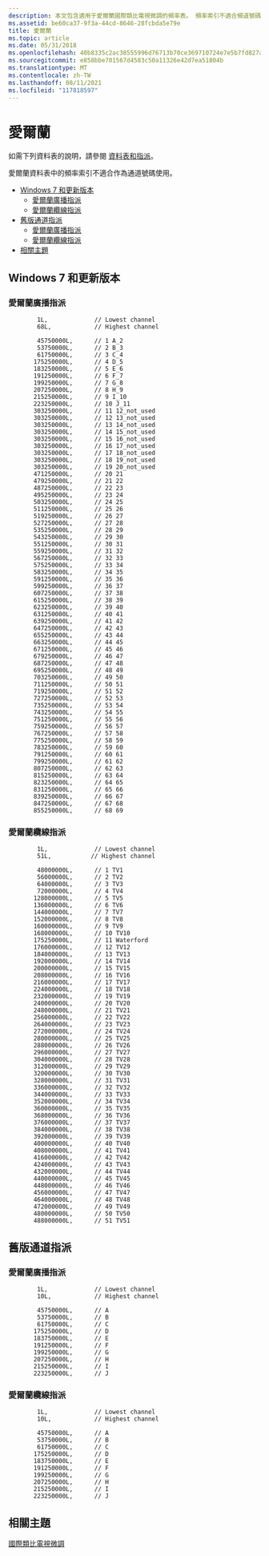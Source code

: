 ```yaml
---
description: 本文包含適用于愛爾蘭國際類比電視微調的頻率表。 頻率索引不適合頻道號碼。
ms.assetid: be60ca37-9f3a-44cd-8646-28fcbda5e79e
title: 愛爾蘭
ms.topic: article
ms.date: 05/31/2018
ms.openlocfilehash: 40b8335c2ac38555996d76713b70ce369710724e7e5b7fd827a0769abf0ddedb
ms.sourcegitcommit: e858bbe701567d4583c50a11326e42d7ea51804b
ms.translationtype: MT
ms.contentlocale: zh-TW
ms.lasthandoff: 08/11/2021
ms.locfileid: "117818597"
---
```

# <a name="ireland"></a>愛爾蘭

如需下列資料表的說明，請參閱 [資料表和指派](tables-and-assignments.md)。

愛爾蘭資料表中的頻率索引不適合作為通道號碼使用。

-   [Windows 7 和更新版本](#windows-7-and-later)
    -   [愛爾蘭廣播指派](#ireland-broadcast-assignments)
    -   [愛爾蘭纜線指派](#ireland-cable-assignments)
-   [舊版通道指派](#earlier-channel-assignments)
    -   [愛爾蘭廣播指派](#ireland-broadcast-assignments)
    -   [愛爾蘭纜線指派](#ireland-cable-assignments)
-   [相關主題](#related-topics)

## <a name="windows-7-and-later"></a>Windows 7 和更新版本

### <a name="ireland-broadcast-assignments"></a>愛爾蘭廣播指派

``` syntax
        1L,             // Lowest channel
        68L,            // Highest channel

        45750000L,      // 1 A_2
        53750000L,      // 2 B_3
        61750000L,      // 3 C_4
       175250000L,      // 4 D_5
       183250000L,      // 5 E_6
       191250000L,      // 6 F_7
       199250000L,      // 7 G_8
       207250000L,      // 8 H_9
       215250000L,      // 9 I_10
       223250000L,      // 10 J_11
       303250000L,      // 11 12_not_used
       303250000L,      // 12 13_not_used
       303250000L,      // 13 14_not_used
       303250000L,      // 14 15_not_used
       303250000L,      // 15 16_not_used
       303250000L,      // 16 17_not_used
       303250000L,      // 17 18_not_used
       303250000L,      // 18 19_not_used
       303250000L,      // 19 20_not_used
       471250000L,      // 20 21
       479250000L,      // 21 22
       487250000L,      // 22 23
       495250000L,      // 23 24
       503250000L,      // 24 25
       511250000L,      // 25 26
       519250000L,      // 26 27
       527250000L,      // 27 28
       535250000L,      // 28 29
       543250000L,      // 29 30
       551250000L,      // 30 31
       559250000L,      // 31 32
       567250000L,      // 32 33
       575250000L,      // 33 34
       583250000L,      // 34 35
       591250000L,      // 35 36
       599250000L,      // 36 37
       607250000L,      // 37 38
       615250000L,      // 38 39
       623250000L,      // 39 40
       631250000L,      // 40 41
       639250000L,      // 41 42
       647250000L,      // 42 43
       655250000L,      // 43 44
       663250000L,      // 44 45
       671250000L,      // 45 46
       679250000L,      // 46 47
       687250000L,      // 47 48
       695250000L,      // 48 49
       703250000L,      // 49 50
       711250000L,      // 50 51
       719250000L,      // 51 52
       727250000L,      // 52 53
       735250000L,      // 53 54
       743250000L,      // 54 55
       751250000L,      // 55 56
       759250000L,      // 56 57
       767250000L,      // 57 58
       775250000L,      // 58 59
       783250000L,      // 59 60
       791250000L,      // 60 61
       799250000L,      // 61 62
       807250000L,      // 62 63
       815250000L,      // 63 64
       823250000L,      // 64 65
       831250000L,      // 65 66
       839250000L,      // 66 67
       847250000L,      // 67 68
       855250000L,      // 68 69
```

### <a name="ireland-cable-assignments"></a>愛爾蘭纜線指派

``` syntax
        1L,             // Lowest channel
        51L,           // Highest channel

        48000000L,      // 1 TV1
        56000000L,      // 2 TV2
        64000000L,      // 3 TV3
        72000000L,      // 4 TV4
       128000000L,      // 5 TV5
       136000000L,      // 6 TV6
       144000000L,      // 7 TV7
       152000000L,      // 8 TV8
       160000000L,      // 9 TV9
       168000000L,      // 10 TV10
       175250000L,      // 11 Waterford
       176000000L,      // 12 TV12
       184000000L,      // 13 TV13
       192000000L,      // 14 TV14
       200000000L,      // 15 TV15
       208000000L,      // 16 TV16
       216000000L,      // 17 TV17
       224000000L,      // 18 TV18
       232000000L,      // 19 TV19
       240000000L,      // 20 TV20
       248000000L,      // 21 TV21
       256000000L,      // 22 TV22
       264000000L,      // 23 TV23
       272000000L,      // 24 TV24
       280000000L,      // 25 TV25
       288000000L,      // 26 TV26
       296000000L,      // 27 TV27
       304000000L,      // 28 TV28
       312000000L,      // 29 TV29
       320000000L,      // 30 TV30
       328000000L,      // 31 TV31
       336000000L,      // 32 TV32
       344000000L,      // 33 TV33
       352000000L,      // 34 TV34
       360000000L,      // 35 TV35
       368000000L,      // 36 TV36
       376000000L,      // 37 TV37
       384000000L,      // 38 TV38
       392000000L,      // 39 TV39
       400000000L,      // 40 TV40
       408000000L,      // 41 TV41
       416000000L,      // 42 TV42
       424000000L,      // 43 TV43
       432000000L,      // 44 TV44
       440000000L,      // 45 TV45
       448000000L,      // 46 TV46
       456000000L,      // 47 TV47
       464000000L,      // 48 TV48
       472000000L,      // 49 TV49
       480000000L,      // 50 TV50
       488000000L,      // 51 TV51
```

## <a name="earlier-channel-assignments"></a>舊版通道指派

### <a name="ireland-broadcast-assignments"></a>愛爾蘭廣播指派

``` syntax
        1L,             // Lowest channel
        10L,            // Highest channel

        45750000L,      // A
        53750000L,      // B
        61750000L,      // C
       175250000L,      // D
       183750000L,      // E
       191250000L,      // F
       199250000L,      // G
       207250000L,      // H
       215250000L,      // I
       223250000L,      // J
```

### <a name="ireland-cable-assignments"></a>愛爾蘭纜線指派

``` syntax
        1L,             // Lowest channel
        10L,            // Highest channel

        45750000L,      // A
        53750000L,      // B
        61750000L,      // C
       175250000L,      // D
       183750000L,      // E
       191250000L,      // F
       199250000L,      // G
       207250000L,      // H
       215250000L,      // I
       223250000L,      // J
```

## <a name="related-topics"></a>相關主題

<dl> <dt>

[國際類比電視微調](international-analog-tv-tuning.md)
</dt> </dl>

 

 



